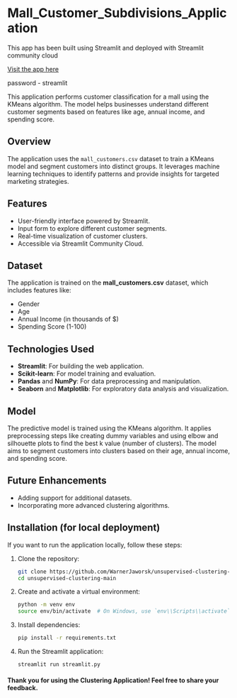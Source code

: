 # Mall_Customer_Subdivisions_Application

This app has been built using Streamlit and deployed with Streamlit community cloud

[Visit the app here](https://unsupervised-clustering-main-yyscht3vb7ddngbicfwndx.streamlit.app/)

password - streamlit

This application performs customer classification for a mall using the KMeans algorithm. The model helps businesses understand different customer segments based on features like age, annual income, and spending score.

## Overview

The application uses the `mall_customers.csv` dataset to train a KMeans model and segment customers into distinct groups. It leverages machine learning techniques to identify patterns and provide insights for targeted marketing strategies.

## Features

- User-friendly interface powered by Streamlit.
- Input form to explore different customer segments.
- Real-time visualization of customer clusters.
- Accessible via Streamlit Community Cloud.

## Dataset

The application is trained on the **mall_customers.csv** dataset, which includes features like:

- Gender
- Age
- Annual Income (in thousands of $)
- Spending Score (1-100)

## Technologies Used

- **Streamlit**: For building the web application.
- **Scikit-learn**: For model training and evaluation.
- **Pandas** and **NumPy**: For data preprocessing and manipulation.
- **Seaborn** and **Matplotlib**: For exploratory data analysis and visualization.

## Model

The predictive model is trained using the KMeans algorithm. It applies preprocessing steps like creating dummy variables and using elbow and silhouette plots to find the best k value (number of clusters). The model aims to segment customers into clusters based on their age, annual income, and spending score.

## Future Enhancements

- Adding support for additional datasets.
- Incorporating more advanced clustering algorithms.

## Installation (for local deployment)

If you want to run the application locally, follow these steps:

1. Clone the repository:

   ```bash
   git clone https://github.com/WarnerJaworsk/unsupervised-clustering-main.git
   cd unsupervised-clustering-main

   ```

2. Create and activate a virtual environment:

   ```bash
   python -m venv env
   source env/bin/activate  # On Windows, use `env\\Scripts\\activate`

   ```

3. Install dependencies:

   ```bash
   pip install -r requirements.txt

   ```

4. Run the Streamlit application:
   ```bash
   streamlit run streamlit.py
   ```

#### Thank you for using the Clustering Application! Feel free to share your feedback.
